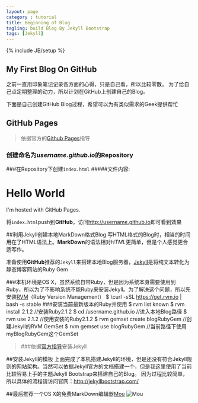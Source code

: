 ```yaml
---
layout: page
category : tutorial
title: Beginning of Blog
tagling: build Blog By Jekyll Bootstrap
tags: [Jekyll]
---
```

{% include JB/setup %}


## My First Blog On GitHub

之前一直用印象笔记记录各方面的心得，只是自己看，所以比较零散。
为了给自己点定期整理的动力，所以计划在GitHub上创建自己的Blog。

下面是自己创建GitHub Blog过程，希望可以为有类似需求的Geek提供帮忙

## GitHub Pages
    

>依据官方的[Github Pages](https://pages.github.com/)指导

### 创建命名为*username.github.io*的Repository
    

###在Repository下创建`index.html`
#####文件内容:
	<!DOCTYP html>
    <html>
    	<body>
    		<h1>Hello World</h1>
    	    <p>I'm hosted with GitHub Pages.</p>
    	</body>
    </html>
    
将`index.html`push到**GitHub**，访问<http://username.github.io>即可看到效果

##利用Jekyll创建本地MarkDown格式Blog
写HTML格式的Blog时，相当的时间用在了HTML语法上。**MarkDown**的语法相对*HTML*更简单，但是个人感觉更合适写作。

准备使用**GitHub**推荐的`Jekyll`来搭建本地Blog服务器，[Jekyll](http://jekyllcn.com/)是将纯文本转化为静态博客网站的Ruby Gem

###本机环境是OS X，虽然系统自带Ruby，但是因为系统本身需要使用到Ruby，所以为了不影响系统不能Ruby来安装Jekyll。为了解决这个问题，所以先安装[RVM](https://rvm.io/)（Ruby Version Management）
    $ \curl -sSL https://get.rvm.io | bash -s stable
###安装当前最新版本的Ruby并使用
    $ rvm list known
    $ rvm install 2.1.2          //安装Ruby2.1.2
    $ cd /username.github.io     //进入本地Blog路径
    $ rvm use 2.1.2              //使用安装的Ruby2.1.2
    $ rvm gemset create blogRubyGem //创建Jekyll的RVM GemSet
    $ rvm gemset use blogRubyGem //当前路径下使用myBlogRubyGem这个GemSet
    
>###依据[官方指导](官方指导)安装Jekyll


##安装Jekyll的模板
上面完成了本机搭建Jekyll的环境，但是还没有符合Jekyll规则的网站架构。当然可以依据Jekyll官方的文档搭建一个，但是我这里使用了当前比较容易上手的主题Jekyll Bootstrap来搭建自己的Blog。
因为过程比较简单，所以具体的流程请访问官网：<http://jekyllbootstrap.com/>

##最后推荐一个OS X的免费MarkDown编辑器[Mou](http://mouapp.com/)
![Mou](http://mouapp.com/images/Mou_Screenshot_1@2x.png)
    
   
	
	